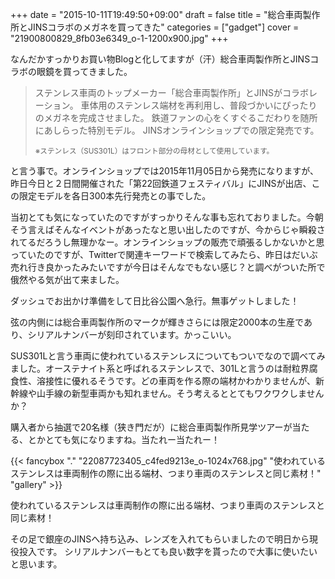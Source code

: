 +++
date = "2015-10-11T19:49:50+09:00"
draft = false
title = "総合車両製作所とJINSコラボのメガネを買ってきた"
categories = ["gadget"]
cover = "21900800829_8fb03e6349_o-1-1200x900.jpg"
+++

なんだかすっかりお買い物Blogと化してますが（汗）総合車両製作所とJINSコラボの眼鏡を買ってきました。
<blockquote>
ステンレス車両のトップメーカー「総合車両製作所」とJINSがコラボレーション。
車体用のステンレス端材を再利用し、普段づかいにぴったりのメガネを完成させました。
鉄道ファンの心をくすぐるこだわりを随所にあしらった特別モデル。
JINSオンラインショップでの限定発売です。

<small>※ステンレス（SUS301L）はフロント部分の母材として使用しています。</small>
</blockquote>

と言う事で。オンラインショップでは2015年11月05日から発売になりますが、昨日今日と２日間開催された「第22回鉄道フェスティバル」にJINSが出店、この限定モデルを各日300本先行発売との事でした。

当初とても気になっていたのですがすっかりそんな事も忘れておりました。今朝そう言えばそんなイベントがあったなと思い出したのですが、今からじゃ瞬殺されてるだろうし無理かなー。オンラインショップの販売で頑張るしかないかと思っていたのですが、Twitterで関連キーワードで検索してみたら、昨日はだいぶ売れ行き良かったみたいですが今日はそんなでもない感じ？と調べがついた所で俄然やる気が出て来ました。

ダッシュでお出かけ準備をして日比谷公園へ急行。無事ゲットしました！

弦の内側には総合車両製作所のマークが輝きさらには限定2000本の生産であり、シリアルナンバーが刻印されています。かっこいい。

SUS301Lと言う車両に使われているステンレスについてもついでなので調べてみました。オーステナイト系と呼ばれるステンレスで、301Lと言うのは耐粒界腐食性、溶接性に優れるそうです。どの車両を作る際の端材かわかりませんが、新幹線や山手線の新型車両かも知れません。そう考えるととてもワクワクしませんか？

購入者から抽選で20名様（狭き門だが）に総合車両製作所見学ツアーが当たる、とかとても気になりますね。当たれー当たれー！

{{< fancybox "." "22087723405_c4fed9213e_o-1024x768.jpg" "使われているステンレスは車両制作の際に出る端材、つまり車両のステンレスと同じ素材！" "gallery" >}}

 使われているステンレスは車両制作の際に出る端材、つまり車両のステンレスと同じ素材！


その足で銀座のJINSへ持ち込み、レンズを入れてもらいましたので明日から現役投入です。
シリアルナンバーもとても良い数字を貰ったので大事に使いたいと思います。
